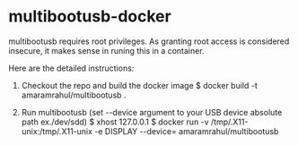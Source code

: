 # multibootusb-docker

multibootusb requires root privileges. As granting root access is considered insecure, it makes sense in runing this in a container.

Here are the detailed instructions:

1. Checkout the repo and build the docker image
$ docker build -t amaramrahul/multibootusb .

2. Run multibootusb (set --device argument to your USB device absolute path ex./dev/sdd)
$ xhost 127.0.0.1
$ docker run -v /tmp/.X11-unix:/tmp/.X11-unix -e DISPLAY --device=<path-to-usb-device> amaramrahul/multibootusb
